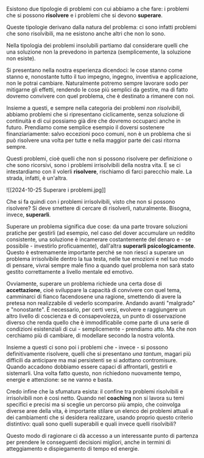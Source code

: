 Esistono due tipologie di problemi con cui abbiamo a che fare: i problemi che si possono **risolvere** e i problemi che si devono **superare**.

Queste tipologie derivano dalla natura del problema: ci sono infatti problemi che sono risolvibili, ma ne esistono anche altri che non lo sono.

Nella tipologia dei problemi insolubili partiamo dal considerare quelli che una soluzione non la prevedono in partenza (semplicemente, la soluzione non esiste).

Si presentano nella nostra esperienza dicendoci: le cose stanno come stanno e, nonostante tutto il tuo impegno, ingegno, inventiva e applicazione, non le potrai cambiare. Naturalmente potremo sempre lavorare sodo per mitigarne gli effetti, rendendo le cose più semplici da gestire, ma di fatto dovremo convivere con quel problema, che è destinato a rimanere con noi.

Insieme a questi, e sempre nella categoria dei problemi _non risolvibili_, abbiamo problemi che si ripresentano ciclicamente, senza soluzione di continuità e di cui possiamo già dire che dovremo occuparci anche in futuro. 
Prendiamo come semplice esempio il doversi sostenere finanziariamente: salvo eccezioni poco comuni, non è un problema che si può risolvere una volta per tutte e nella maggior parte dei casi ritorna sempre. 

Questi problemi, cioè quelli che non si possono risolvere per definizione o che sono ricorsivi, sono i problemi irrisolvibili della nostra vita.
E se ci intestardiamo con il volerli **risolvere**, rischiamo di farci parecchio male. La strada, infatti, è un'altra.

![[2024-10-25 Superare i problemi.jpg]]


Che si fa quindi con i problemi irrisolvibili, visto che non si possono risolvere?
Si deve smettere di cercare di risolverli, naturalmente. Bisogna, invece, **superarli**. 

Superare un problema significa due cose: da una parte trovare soluzioni pratiche per gestirli (ad esempio, nel caso del dover accumulare un reddito consistente, una soluzione è incamerare costantemente del denaro e - se possibile - investirlo proficuamente), dall'altra **superarli psicologicamente**. Questo è estremamente importante perché se non riesci a superare un problema irrisolvibile dentro la tua testa, nelle tue emozioni e nel tuo modo di pensare, vivrai sempre male fino a quando quel problema non sarà stato gestito correttamente a livello mentale ed emotivo.

Ovviamente, superare un problema richiede una certa dose di **accettazione**, cioè sviluppare la capacità di convivere con quel tema, camminarci di fianco facendosene una ragione, smettendo di avere la pretesa non realizzabile di vederlo scomparire. Andando avanti "malgrado" e "nonostante".
È necessario, per certi versi, evolvere e raggiungere un altro livello di coscienza e di consapevolezza, un punto di osservazione diverso che renda quello che è immodificabile come parte di una serie di condizioni esistenziali di cui - semplicemente - prendiamo atto. Ma che non cerchiamo più di cambiare, di modellare secondo la nostra volontà.

Insieme a questi ci sono poi i problemi che - invece - si possono definitivamente risolvere, quelli che si presentano _una tantum_, magari più difficili da anticipare ma mai persistenti se si adottano contromisure. Quando accadono dobbiamo essere capaci di affrontarli, gestirli e sistemarli. Una volta fatto questo, non richiedono nuovamente tempo, energie e attenzione: se ne vanno e basta.

Credo infine che la sfumatura esista: il confine tra problemi risolvibili e irrisolvibili non è così netto. 
Quando nel **coaching** non si lavora su temi specifici e precisi ma si sceglie un percorso più ampio, che coinvolga diverse aree della vita, è importante stilare un elenco dei problemi attuali e dei cambiamenti che si desidera realizzare, usando proprio questo criterio distintivo: quali sono quelli superabili e quali invece quelli risolvibili? 

Questo modo di ragionare ci dà accesso a un interessante punto di partenza per prendere le conseguenti decisioni migliori, anche in termini di atteggiamento e dispiegamento di tempo ed energie.
